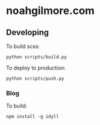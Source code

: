 # noahgilmore.com

## Developing

To build scss:
```
python scripts/build.py
```

To deploy to production:
```
python scripts/push.py
```

### Blog

To build:

```
npm install -g idyll
```